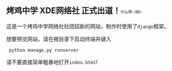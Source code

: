 ## 烤鸡中学 XDE网络社 正式出道！<font size=1 color=gray>~~什么啊（恼）~~</font>

这是一个烤鸡中学网络社社团招新的网站，制作时使用了`django`框架。

想要预览网站，请在根目录下启动终端并键入

`` 
python manage.py runserver
``

请不要直接简单粗暴地打开`index.html`!
